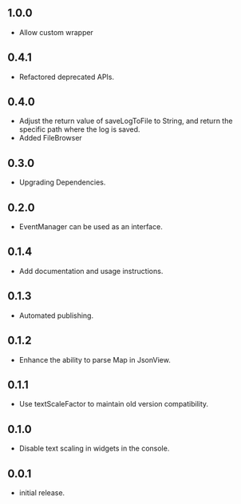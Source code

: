 ## 1.0.0

* Allow custom wrapper

## 0.4.1

* Refactored deprecated APIs.

## 0.4.0

* Adjust the return value of saveLogToFile to String, and return the specific path where the log is
  saved.
* Added FileBrowser

## 0.3.0

* Upgrading Dependencies.

## 0.2.0

* EventManager can be used as an interface.

## 0.1.4

* Add documentation and usage instructions.

## 0.1.3

* Automated publishing.

## 0.1.2

* Enhance the ability to parse Map in JsonView.

## 0.1.1

* Use textScaleFactor to maintain old version compatibility.

## 0.1.0

* Disable text scaling in widgets in the console.

## 0.0.1

* initial release.
